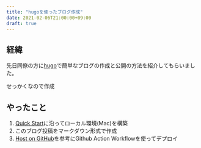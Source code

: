 ```yaml
---
title: "hugoを使ったブログ作成"
date: 2021-02-06T21:00:00+09:00
draft: true
---
```

## 経緯

先日同僚の方に[hugo](https://gohugo.io/)で簡単なブログの作成と公開の方法を紹介してもらいました。

せっかくなので作成

## やったこと
1. [Quick Start](https://gohugo.io/getting-started/quick-start/)に沿ってローカル環境(Mac)を構築
2. このブログ投稿をマークダウン形式で作成
3. [Host on GitHub](https://gohugo.io/hosting-and-deployment/hosting-on-github/)を参考にGithub Action Workflowを使ってデプロイ
